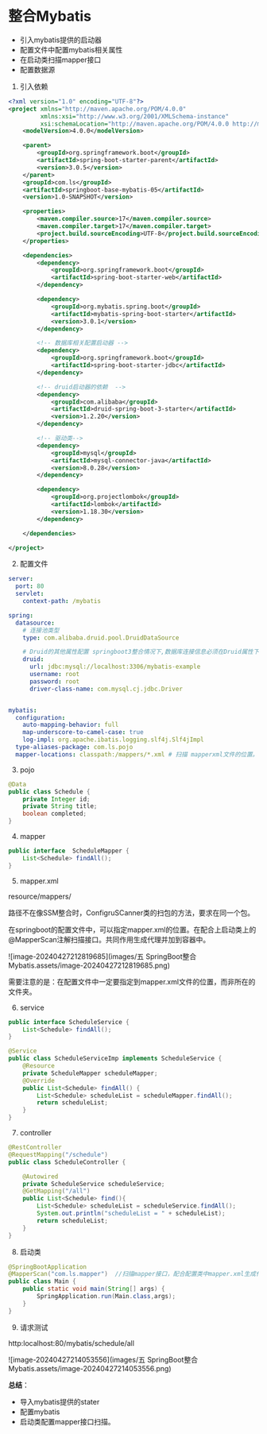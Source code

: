 # 整合Mybatis

* 引入mybatis提供的启动器
* 配置文件中配置mybatis相关属性
* 在启动类扫描mapper接口
* 配置数据源



1. 引入依赖

```xml
<?xml version="1.0" encoding="UTF-8"?>
<project xmlns="http://maven.apache.org/POM/4.0.0"
         xmlns:xsi="http://www.w3.org/2001/XMLSchema-instance"
         xsi:schemaLocation="http://maven.apache.org/POM/4.0.0 http://maven.apache.org/xsd/maven-4.0.0.xsd">
    <modelVersion>4.0.0</modelVersion>

    <parent>
        <groupId>org.springframework.boot</groupId>
        <artifactId>spring-boot-starter-parent</artifactId>
        <version>3.0.5</version>
    </parent>
    <groupId>com.ls</groupId>
    <artifactId>springboot-base-mybatis-05</artifactId>
    <version>1.0-SNAPSHOT</version>

    <properties>
        <maven.compiler.source>17</maven.compiler.source>
        <maven.compiler.target>17</maven.compiler.target>
        <project.build.sourceEncoding>UTF-8</project.build.sourceEncoding>
    </properties>

    <dependencies>
        <dependency>
            <groupId>org.springframework.boot</groupId>
            <artifactId>spring-boot-starter-web</artifactId>
        </dependency>

        <dependency>
            <groupId>org.mybatis.spring.boot</groupId>
            <artifactId>mybatis-spring-boot-starter</artifactId>
            <version>3.0.1</version>
        </dependency>

        <!-- 数据库相关配置启动器 -->
        <dependency>
            <groupId>org.springframework.boot</groupId>
            <artifactId>spring-boot-starter-jdbc</artifactId>
        </dependency>

        <!-- druid启动器的依赖  -->
        <dependency>
            <groupId>com.alibaba</groupId>
            <artifactId>druid-spring-boot-3-starter</artifactId>
            <version>1.2.20</version>
        </dependency>

        <!-- 驱动类-->
        <dependency>
            <groupId>mysql</groupId>
            <artifactId>mysql-connector-java</artifactId>
            <version>8.0.28</version>
        </dependency>

        <dependency>
            <groupId>org.projectlombok</groupId>
            <artifactId>lombok</artifactId>
            <version>1.18.30</version>
        </dependency>

    </dependencies>

</project>
```

2. 配置文件

```yaml
server:
  port: 80
  servlet:
    context-path: /mybatis

spring:
  datasource:
    # 连接池类型
    type: com.alibaba.druid.pool.DruidDataSource

    # Druid的其他属性配置 springboot3整合情况下,数据库连接信息必须在Druid属性下!
    druid:
      url: jdbc:mysql://localhost:3306/mybatis-example
      username: root
      password: root
      driver-class-name: com.mysql.cj.jdbc.Driver


mybatis:
  configuration:
    auto-mapping-behavior: full
    map-underscore-to-camel-case: true
    log-impl: org.apache.ibatis.logging.slf4j.Slf4jImpl
  type-aliases-package: com.ls.pojo
  mapper-locations: classpath:/mappers/*.xml # 扫描 mapperxml文件的位置。
```

3. pojo

```java
@Data
public class Schedule {
    private Integer id;
    private String title;
    boolean completed;
}
```

4. mapper

```java
public interface  ScheduleMapper {
    List<Schedule> findAll();
}

```

5. mapper.xml

resource/mappers/

路径不在像SSM整合时，ConfigruSCanner类的扫包的方法，要求在同一个包。

在springboot的配置文件中，可以指定mapper.xml的位置。在配合上启动类上的@MapperScan注解扫描接口。共同作用生成代理并加到容器中。

![image-20240427212819685](images/五 SpringBoot整合Mybatis.assets/image-20240427212819685.png)

需要注意的是：在配置文件中一定要指定到mapper.xml文件的位置，而非所在的文件夹。

6. service

```java
public interface ScheduleService {
    List<Schedule> findAll();
}

@Service
public class ScheduleServiceImp implements ScheduleService {
    @Resource
    private ScheduleMapper scheduleMapper;
    @Override
    public List<Schedule> findAll() {
        List<Schedule> scheduleList = scheduleMapper.findAll();
        return scheduleList;
    }
}

```

7. controller

```java
@RestController
@RequestMapping("/schedule")
public class ScheduleController {

    @Autowired
    private ScheduleService scheduleService;
    @GetMapping("/all")
    public List<Schedule> find(){
        List<Schedule> scheduleList = scheduleService.findAll();
        System.out.println("scheduleList = " + scheduleList);
        return scheduleList;
    }
}
```

8. 启动类

```java
@SpringBootApplication
@MapperScan("com.ls.mapper")  //扫描mapper接口，配合配置类中mapper.xml生成代理类，并放入root容器
public class Main {
    public static void main(String[] args) {
        SpringApplication.run(Main.class,args);
    }
}
```

9. 请求测试

http:localhost:80/mybatis/schedule/all

![image-20240427214053556](images/五 SpringBoot整合Mybatis.assets/image-20240427214053556.png)



**总结**：

* 导入mybatis提供的stater
* 配置mybatis
* 启动类配置mapper接口扫描。